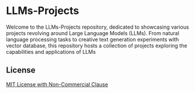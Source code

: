 # LLMs-Projects
Welcome to the LLMs-Projects repository, dedicated to showcasing various projects revolving around Large Language Models (LLMs). From natural language processing tasks to creative text generation experiments with vector database, this repository hosts a collection of projects exploring the capabilities and applications of LLMs

## License
[MIT License with Non-Commercial Clause](https://github.com/NirAharon1/LLMs-Projects/blob/main/Project%201%20-%20LLM%20Retriver%20With%20Vector%20Database/LICENSE.md)